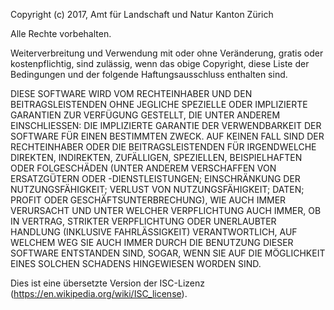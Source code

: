 Copyright (c) 2017, Amt für Landschaft und Natur Kanton Zürich

Alle Rechte vorbehalten.

Weiterverbreitung und Verwendung mit oder ohne Veränderung, gratis oder kostenpflichtig, sind zulässig, wenn das obige Copyright, diese Liste der Bedingungen und der folgende Haftungsausschluss enthalten sind.

DIESE SOFTWARE WIRD VOM RECHTEINHABER UND DEN BEITRAGSLEISTENDEN OHNE JEGLICHE SPEZIELLE ODER IMPLIZIERTE GARANTIEN ZUR VERFÜGUNG GESTELLT, DIE UNTER ANDEREM EINSCHLIESSEN: DIE IMPLIZIERTE GARANTIE DER VERWENDBARKEIT DER SOFTWARE FÜR EINEN BESTIMMTEN ZWECK. AUF KEINEN FALL SIND DER RECHTEINHABER ODER DIE BEITRAGSLEISTENDEN FÜR IRGENDWELCHE DIREKTEN, INDIREKTEN, ZUFÄLLIGEN, SPEZIELLEN, BEISPIELHAFTEN ODER FOLGESCHÄDEN (UNTER ANDEREM VERSCHAFFEN VON ERSATZGÜTERN ODER -DIENSTLEISTUNGEN; EINSCHRÄNKUNG DER NUTZUNGSFÄHIGKEIT; VERLUST VON NUTZUNGSFÄHIGKEIT; DATEN; PROFIT ODER GESCHÄFTSUNTERBRECHUNG), WIE AUCH IMMER VERURSACHT UND UNTER WELCHER VERPFLICHTUNG AUCH IMMER, OB IN VERTRAG, STRIKTER VERPFLICHTUNG ODER UNERLAUBTER HANDLUNG (INKLUSIVE FAHRLÄSSIGKEIT) VERANTWORTLICH, AUF WELCHEM WEG SIE AUCH IMMER DURCH DIE BENUTZUNG DIESER SOFTWARE ENTSTANDEN SIND, SOGAR, WENN SIE AUF DIE MÖGLICHKEIT EINES SOLCHEN SCHADENS HINGEWIESEN WORDEN SIND.

Dies ist eine übersetzte Version der ISC-Lizenz (https://en.wikipedia.org/wiki/ISC_license).
